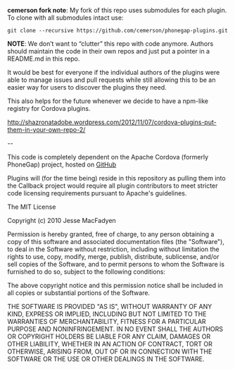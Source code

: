 **cemerson fork note**: My fork of this repo uses submodules for each plugin. To clone with all submodules intact use:

    git clone --recursive https://github.com/cemerson/phonegap-plugins.git


**NOTE**: We don’t want to “clutter” this repo with code anymore. Authors should maintain the code in their own repos and just put a pointer in a README.md in this repo.

It would be best for everyone if the individual authors of the plugins were able to manage issues and pull requests while still allowing this to be an easier way for users to discover the plugins they need.

This also helps for the future whenever we decide to have a npm-like registry for Cordova plugins.

http://shazronatadobe.wordpress.com/2012/11/07/cordova-plugins-put-them-in-your-own-repo-2/

--

This code is completely dependent on the Apache Cordova (formerly PhoneGap) project, hosted on [GitHub](http://github.com/apache)

Plugins will (for the time being) reside in this repository as pulling them into the Callback project would require all plugin contributors to meet stricter code licensing requirements pursuant to Apache's guidelines.

The MIT License

Copyright (c) 2010 Jesse MacFadyen

Permission is hereby granted, free of charge, to any person obtaining a copy of this software and associated documentation files (the "Software"), to deal in the Software without restriction, including without limitation the rights to use, copy, modify, merge, publish, distribute, sublicense, and/or sell copies of the Software, and to permit persons to whom the Software is furnished to do so, subject to the following conditions:

The above copyright notice and this permission notice shall be included in all copies or substantial portions of the Software.

THE SOFTWARE IS PROVIDED "AS IS", WITHOUT WARRANTY OF ANY KIND, EXPRESS OR IMPLIED, INCLUDING BUT NOT LIMITED TO THE WARRANTIES OF MERCHANTABILITY, FITNESS FOR A PARTICULAR PURPOSE AND NONINFRINGEMENT. IN NO EVENT SHALL THE AUTHORS OR COPYRIGHT HOLDERS BE LIABLE FOR ANY CLAIM, DAMAGES OR OTHER LIABILITY, WHETHER IN AN ACTION OF CONTRACT, TORT OR OTHERWISE, ARISING FROM, OUT OF OR IN CONNECTION WITH THE SOFTWARE OR THE USE OR OTHER DEALINGS IN THE SOFTWARE.
